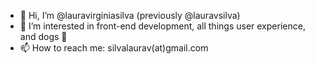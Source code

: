 - 👋 Hi, I’m @lauravirginiasilva (previously @lauravsilva)
- 👀 I’m interested in front-end development, all things user experience, and dogs 🐶
- 📫 How to reach me: silvalaurav(at)gmail.com

<!---
lauravirginiasilva/lauravirginiasilva is a ✨ special ✨ repository because its `README.md` (this file) appears on your GitHub profile.
You can click the Preview link to take a look at your changes.
--->
